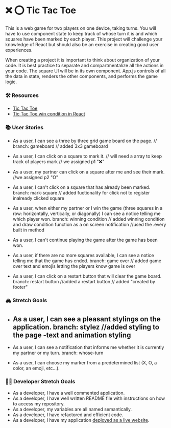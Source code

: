 # ❌ ⭕️ Tic Tac Toe

This is a web game for two players on one device, taking turns. You will have to use component state to keep track of whose turn it is and which squares have been marked by each player. This project will challenge your knowledge of React but should also be an exercise in creating good user experiences.

When creating a project it is important to think about organization of your code. It is best practice to separate and compartmentalize all the actions in your code. The square UI will be in its own component. App.js controls of all the data in state, renders the other components, and performs the game logic.

### 🛠 Resources

- [Tic Tac Toe](https://en.wikipedia.org/wiki/Tic-tac-toe)
- [Tic Tac Toe win condition in React](https://forum.freecodecamp.org/t/need-help-understanding-react-tic-tac-toe-winner-function/137840)

### 📚 User Stories

- As a user, I can see a three by three grid game board on the page. 
// branch: gameboard
// added 3x3 gameboard

- As a user, I can click on a square to mark it.
// will need a array to keep track of players mark
// we assigned p1 "❌"

- As a user, my partner can click on a square after me and see their mark.
//we assigned p2 "O"

- As a user, I can't click on a square that has already been marked.
branch: mark-square
// added fuctionality for click not to register inalready clicked square

- As a user, when either my partner or I win the game (three squares in a row: horizontally, vertically, or diagonally) I can see a notice telling me which player won.
branch: winning condition
// added winning condition and draw condition function as a on screen notification
//used the .every built in method 

- As a user, I can't continue playing the game after the game has been won.
- As a user, if there are no more squares available, I can see a notice telling me that the game has ended.
branch: game over
// added game over text and emojis letting the players know game is over

- As a user, I can click on a restart button that will clear the game board.
branch: restart button
//added a restart button
// added "created by footer" 

### 🏔 Stretch Goals

- As a user, I can see a pleasant stylings on the application.
branch: stylez
//added styling to the page
    -text and animation styling
    -
- As a user, I can see a notification that informs me whether it is currently my partner or my turn.
branch: whose-turn

- As a user, I can choose my marker from a predetermined list (X, O, a color, an emoji, etc...).

### 👩‍💻 Developer Stretch Goals

- As a developer, I have a well commented application.
- As a developer, I have well written README file with instructions on how to access my repository.
- As a developer, my variables are all named semantically.
- As a developer, I have refactored and efficient code.
- As a developer, I have my application [deployed as a live website](https://render.com/docs/deploy-create-react-app).
